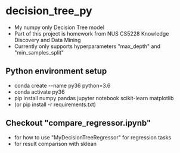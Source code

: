 # decision_tree_py
- My numpy only Decision Tree model
- Part of this project is homework from NUS CS5228 Knowledge Discovery and Data Mining
- Currently only supports hyperparameters "max_depth" and "min_samples_split" 

## Python environment setup
- conda create --name py36 python=3.6
- conda activate py36
- pip install numpy pandas jupyter notebook scikit-learn matplotlib
- (or pip install -r requirements.txt)

## Checkout "compare_regressor.ipynb" 
- for how to use "MyDecisionTreeRegressor" for regression tasks
- for result comparison with sklean 
